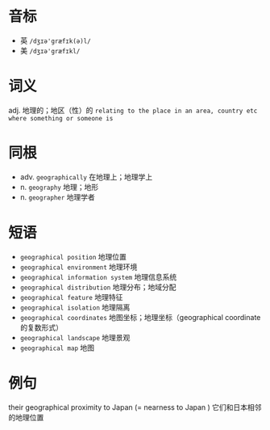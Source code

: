 # 音标

- 英 `/dʒɪə'græfɪk(ə)l/`
- 美 `/dʒɪə'græfɪkl/`

# 词义

adj. 地理的；地区（性）的
`relating to the place in an area, country etc where something or someone is`

# 同根

- adv. `geographically` 在地理上；地理学上
- n. `geography` 地理；地形
- n. `geographer` 地理学者

# 短语

- `geographical position` 地理位置
- `geographical environment` 地理环境
- `geographical information system` 地理信息系统
- `geographical distribution` 地理分布；地域分配
- `geographical feature` 地理特征
- `geographical isolation` 地理隔离
- `geographical coordinates` 地图坐标；地理坐标（geographical coordinate的复数形式）
- `geographical landscape` 地理景观
- `geographical map` 地图

# 例句

their geographical proximity to Japan (= nearness to Japan )
它们和日本相邻的地理位置


